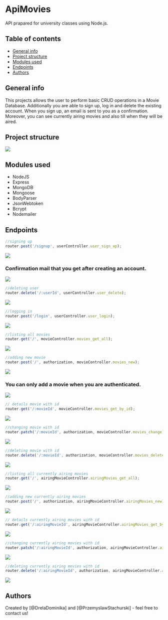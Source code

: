# ApiMovies
API prapared for university classes using Node.js.
 
## Table of contents
* [General info](#general-info)
* [Project structure](#project-structure)
* [Modules used](#modules-used)
* [Endpoints](#endpoints)
* [Authors](#authors)

## General info
This projects allows the user to perform basic CRUD operations in a Movie Database. Additionally you are able to sign up, log in and delete the existing account. When you sign up, an email is sent to you as a confirmation. Moreover, you can see currently airing movies and also till when they will be aired.

## Project structure
![](readmeImages/UpdatedStructure.jpg) </br>

## Modules used
* NodeJS
* Express
* MongoDB
* Mongoose
* BodyParser
* JsonWebtoken
* Bcrypt
* Nodemailer

## Endpoints
```js
//signing up
router.post('/signup', userController.user_sign_up); 
```
![](readmeImages/UserSignup.jpg) </br>
### Confirmation mail that you get after creating an account.
![](readmeImages/SignupMail.jpg) </br>
```js
//deleting user
router.delete('/:userId', userController.user_delete);
```
![](readmeImages/UserDelete.jpg) </br>
```js
//logging in
router.post('/login', userController.user_login);
```
![](readmeImages/UserLogin.jpg) </br>
```js
//listing all movies
router.get('/', movieController.movies_get_all);
```
![](readmeImages/MoviesGetAllUpdated.jpg) </br>
```js
//adding new movie
router.post('/', authorization, movieController.movies_new);
```
![](readmeImages/MovieAdded.jpg) </br>
### You can only add a movie when you are authenticated.
![](readmeImages/MovieAddedBearer.jpg) </br>
```js
// details movie with id
router.get('/:movieId', movieController.movies_get_by_id);
```
![](readmeImages/MoviesGetByID.jpg) </br>
```js
//changing movie with id
router.patch('/:movieId', authorization, movieController.movies_change);
```
![](readmeImages/MovieEdit.jpg) </br>
```js
//deleting movie with id
router.delete('/:movieId', authorization, movieController.movies_delete);
```
![](readmeImages/MoviesDelete.jpg) </br>
```js
//listing all currently airing movies
router.get('/', airingMovieController.airingMovies_get_all);
```
![](readmeImages/AiringMoviesGetAll.jpg) </br>
```js
//adding new currently airing movies
router.post('/', authorization, airingMovieController.airingMovies_new);
```
![](readmeImages/AiringMoviesPost.jpg) </br>
```js
// details currently airing movies with id
router.get('/:airingMovieId', airingMovieController.airingMovies_get_by_id);
```
![](readmeImages/AiringMoviesByID.jpg) </br>
```js
//changing currently airing movies with id
router.patch('/:airingMovieId', authorization, airingMovieController.airingMovies_change);
```
![](readmeImages/AiringMoviesPatch.jpg) </br>
```js
//deleting currently airing movies with id
router.delete('/:airingMovieId', authorization, airingMovieController.airingMovies_delete);
```
![](readmeImages/AiringMovieDelete.jpg) </br>


## Authors
Created by [@DrelaDominika] and [@PrzemyslawStachurski] - feel free to contact us!
